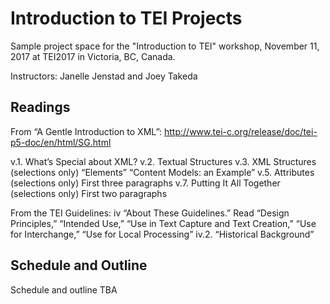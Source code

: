 # Introduction to TEI Projects

Sample project space for the "Introduction to TEI" workshop, November 11, 2017 at TEI2017 in Victoria, BC, Canada.

Instructors: Janelle Jenstad and Joey Takeda


## Readings

From “A Gentle Introduction to XML”: http://www.tei-c.org/release/doc/tei-p5-doc/en/html/SG.html
 
v.1. What’s Special about XML?
v.2. Textual Structures
v.3. XML Structures (selections only)
“Elements”
“Content Models: an Example”
v.5. Attributes (selections only)
First three paragraphs
v.7. Putting It All Together (selections only)
First two paragraphs
 
From the TEI Guidelines:  iv “About These Guidelines.” Read “Design Principles,” “Intended Use,” “Use in Text Capture and Text Creation,” “Use for Interchange,” “Use for Local Processing”  iv.2. “Historical Background”

## Schedule and Outline

Schedule and outline TBA


 
